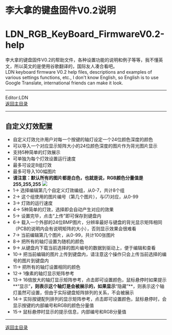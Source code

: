 ﻿李大拿的键盘固件V0.2说明
=====================
LDN_RGB_KeyBoard_FirmwareV0.2-help
=====================
李大拿的键盘固件V0.2的帮助文件，各种设置功能的说明和例子等等，我不懂英文，所以英文的是使用谷歌翻译的，国际友人凑合看吧。<br>
LDN keyboard firmware V0.2 help files, descriptions and examples of various settings functions, etc., I don't know English, so English is to use Google Translate, international friends can make it look.
****
Editor:LDN<br>
[返回主目录](https://github.com/lswhome/LDN_RGB_KeyBoard_FirmwareV0.2-help "点击返回")
****
## 自定义灯效配置
   * 自定义灯效允许用户对每一个按键的轴灯设定一个24位颜色深度的颜色
   * 可以导入一个对应显示矩阵大小的24位颜色深度的图片作为背光图片显示
   * 支持5种简单的灯效展示
   * 可单独为每个灯效设置运行速度
   * 最多可设定8组灯效
   * 最多可导入100幅图片
   * **请注意：默认所有的图片都是白色，也就是说，RGB颜色分量值是255,255,255**
   ![](https://github.com/lswhome/LDN_RGB_KeyBoard_FirmwareV0.2-help/blob/master/CustomLedEff/CustomLedEffect.png)
   * 1-> 选择编辑第几个自定义灯效编组，从0-7，共计8个组
   * 2-> 这个组使用的图片编号（第几个图片），与(7)对应，从0-99
   * 3-> 灯效的运行速度
   * 4-> 5种简单的灯效，选择即会自动产生对应的效果
   * 5-> 设置完毕，点击“上传”即可保存到键盘内
   * 6-> 载入一个外部的24位BMP图片，分辨率最好与键盘的背光显示矩阵相同（PCB的说明内会有说明矩阵的大小），否则显示效果会很难看
   * 7-> 当前编辑第几个图片，从0-99，共计100张图片
   * 8-> 把所有的轴灯设置为随机的颜色
   * 9-> 从键盘内下载当前选择的图片编号的数据到驱动上，便于编辑和查看
   * 10-> 把当前编辑的图片上传到键盘内，请注意这个操作只会上传当前选择的编号的图片到键盘内
   * 11-> 把所有的轴灯设置相同的颜色
   * 12-> 1像素的轴灯显示矩阵参考
   * 13-> 16倍放大的轴灯显示矩阵参考，点击即可设置颜色，鼠标悬停时如果提示**“显示”**，则表示这个轴灯是会被展示的，如果显示**“隐藏”**，则表示这个轴灯虽然可设置，但由于实际键盘矩阵排列的关系，不会被展示
   * 14-> 实际按键配列排列的显示矩阵参考，点击即可设置颜色，鼠标悬停时，会显示按键的内部编号和RGB的颜色分量值
   * 15-> 鼠标悬停时显示的提示信息，内部编号和RGB分量值
   ****
   [返回主目录](https://github.com/lswhome/LDN_RGB_KeyBoard_FirmwareV0.2-help "点击返回")
   
  
   
   
